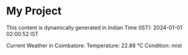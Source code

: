 # My Project

This content is dynamically generated in Indian Time (IST): 2024-01-01 02:00:52 IST


Current Weather in Coimbatore:
Temperature: 22.88 °C
Condition: mist
